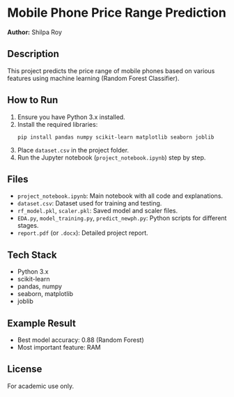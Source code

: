 # Mobile Phone Price Range Prediction

**Author:** Shilpa Roy

## Description

This project predicts the price range of mobile phones based on various features using machine learning (Random Forest Classifier).

## How to Run

1. Ensure you have Python 3.x installed.
2. Install the required libraries:
   ```
   pip install pandas numpy scikit-learn matplotlib seaborn joblib
   ```
3. Place `dataset.csv` in the project folder.
4. Run the Jupyter notebook (`project_notebook.ipynb`) step by step.

## Files

- `project_notebook.ipynb`: Main notebook with all code and explanations.
- `dataset.csv`: Dataset used for training and testing.
- `rf_model.pkl`, `scaler.pkl`: Saved model and scaler files.
- `EDA.py`, `model_training.py`, `predict_newph.py`: Python scripts for different stages.
- `report.pdf` (or `.docx`): Detailed project report.

## Tech Stack
- Python 3.x
- scikit-learn
- pandas, numpy
- seaborn, matplotlib
- joblib


## Example Result

- Best model accuracy: 0.88 (Random Forest)
- Most important feature: RAM

## License

For academic use only.
